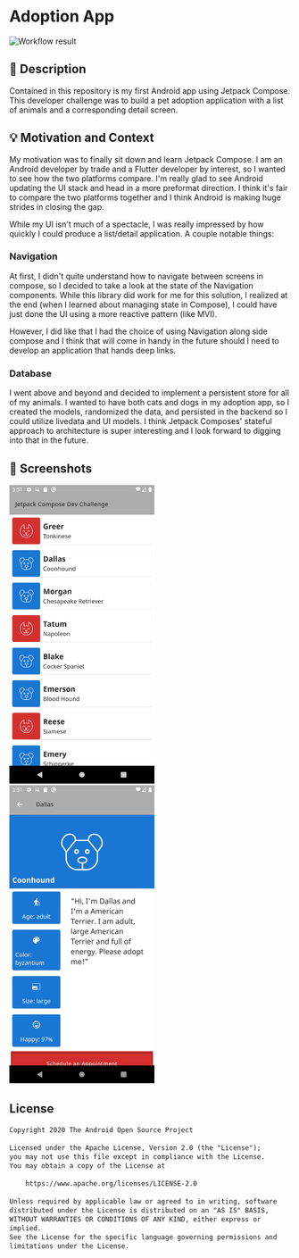 # Adoption App

<!--- Replace <OWNER> with your Github Username and <REPOSITORY> with the name of your repository. -->
<!--- You can find both of these in the url bar when you open your repository in github. -->
![Workflow result](https://github.com/myotive/android-compose-dev-challenge/workflows/Check/badge.svg)


## :scroll: Description
<!--- Describe your app in one or two sentences -->
Contained in this repository is my first Android app using Jetpack Compose. This developer challenge was to build a pet adoption application with a list of animals and a corresponding detail screen.


## :bulb: Motivation and Context
<!--- Optionally point readers to interesting parts of your submission. -->
My motivation was to finally sit down and learn Jetpack Compose. I am an Android developer by trade and a Flutter developer by interest, so I wanted to see how the two platforms compare. I'm really glad to see Android updating the UI stack and head in a more preformat direction. I think it's fair to compare the two platforms together and I think Android is making huge strides in closing the gap.

<!--- What are you especially proud of? -->
While my UI isn't much of a spectacle, I was really impressed by how quickly I could produce a list/detail application. A couple notable things:

### Navigation
At first, I didn't quite understand how to navigate between screens in compose, so I decided to take a look at the state of the Navigation components. While this library did work for me for this solution, I realized at the end (when I learned about managing state in Compose), I could have just done the UI using a more reactive pattern (like MVI).

However, I did like that I had the choice of using Navigation along side compose and I think that will come in handy in the future should I need to develop an application that hands deep links.

### Database
I went above and beyond and decided to implement a persistent store for all of my animals. I wanted to have both cats and dogs in my adoption app, so I created the models, randomized the data, and persisted in the backend so I could utilize livedata and UI models. I think Jetpack Composes' stateful approach to architecture is super interesting and I look forward to digging into that in the future.


## :camera_flash: Screenshots
<!-- You can add more screenshots here if you like -->
<img src="/results/screenshot_1.png" width="260">&emsp;<img src="/results/screenshot_2.png" width="260">

## License
```
Copyright 2020 The Android Open Source Project

Licensed under the Apache License, Version 2.0 (the "License");
you may not use this file except in compliance with the License.
You may obtain a copy of the License at

    https://www.apache.org/licenses/LICENSE-2.0

Unless required by applicable law or agreed to in writing, software
distributed under the License is distributed on an "AS IS" BASIS,
WITHOUT WARRANTIES OR CONDITIONS OF ANY KIND, either express or implied.
See the License for the specific language governing permissions and
limitations under the License.
```